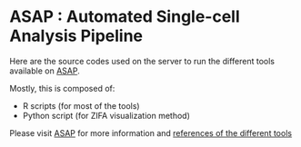 # ASAP : Automated Single-cell Analysis Pipeline

Here are the source codes used on the server to run the different tools available on <a href="https://asap.epfl.ch">ASAP</a>.

Mostly, this is composed of:
- R scripts (for most of the tools)
- Python script (for ZIFA visualization method)

Please visit <a href="https://asap.epfl.ch">ASAP</a> for more information and <a href="https://asap.epfl.ch/home/about">references of the different tools</a>
